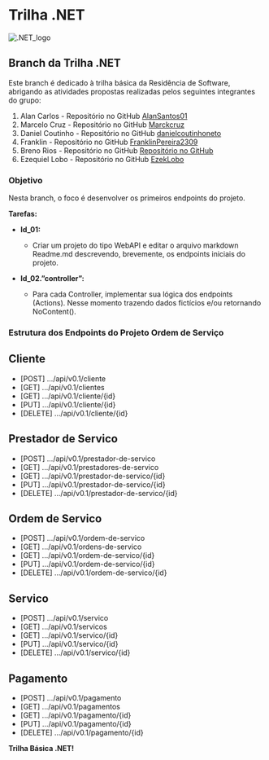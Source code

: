 # Trilha .NET

![.NET_logo](https://upload.wikimedia.org/wikipedia/commons/thumb/7/7d/Microsoft_.NET_logo.svg/100px-Microsoft_.NET_logo.svg.png)

## Branch da Trilha .NET

Este branch é dedicado à trilha básica da Residência de Software, abrigando as atividades propostas realizadas pelos seguintes integrantes do grupo:

1. Alan Carlos - Repositório no GitHub [AlanSantos01](https://github.com/AlanSantos01)
2. Marcelo Cruz - Repositório no GitHub [Marckcruz](https://github.com/Marckcruz)
3. Daniel Coutinho - Repositório no GitHub [danielcoutinhoneto](https://github.com/danielcoutinhoneto)
4. Franklin - Repositório no GitHub [FranklinPereira2309](https://github.com/FranklinPereira2309)
5. Breno Rios - Repositório no GitHub [Repositório no GitHub](https://github.com/brenoriios)
6. Ezequiel Lobo - Repositório no GitHub [EzekLobo](https://github.com/EzekLobo)

### Objetivo

Nesta branch, o foco é desenvolver os primeiros endpoints do projeto.

**Tarefas:**

- **Id_01:**
  - Criar um projeto do tipo WebAPI e editar o arquivo markdown Readme.md descrevendo, brevemente, os endpoints iniciais do projeto.

- **Id_02.”controller”:**
  - Para cada Controller, implementar sua lógica dos endpoints (Actions). Nesse momento trazendo dados fictícios e/ou retornando NoContent().

### Estrutura dos Endpoints do Projeto Ordem de Serviço

## Cliente

- [POST] .../api/v0.1/cliente
- [GET] .../api/v0.1/clientes
- [GET] .../api/v0.1/cliente/{id}
- [PUT] .../api/v0.1/cliente/{id}
- [DELETE] .../api/v0.1/cliente/{id}

## Prestador de Servico

- [POST] .../api/v0.1/prestador-de-servico
- [GET] .../api/v0.1/prestadores-de-servico
- [GET] .../api/v0.1/prestador-de-servico/{id}
- [PUT] .../api/v0.1/prestador-de-servico/{id}
- [DELETE] .../api/v0.1/prestador-de-servico/{id}

## Ordem de Servico

- [POST] .../api/v0.1/ordem-de-servico
- [GET] .../api/v0.1/ordens-de-servico
- [GET] .../api/v0.1/ordem-de-servico/{id}
- [PUT] .../api/v0.1/ordem-de-servico/{id}
- [DELETE] .../api/v0.1/ordem-de-servico/{id}

## Servico

- [POST] .../api/v0.1/servico
- [GET] .../api/v0.1/servicos
- [GET] .../api/v0.1/servico/{id}
- [PUT] .../api/v0.1/servico/{id}
- [DELETE] .../api/v0.1/servico/{id}

## Pagamento

- [POST] .../api/v0.1/pagamento
- [GET] .../api/v0.1/pagamentos
- [GET] .../api/v0.1/pagamento/{id}
- [PUT] .../api/v0.1/pagamento/{id}
- [DELETE] .../api/v0.1/pagamento/{id}

**Trilha Básica .NET!**
